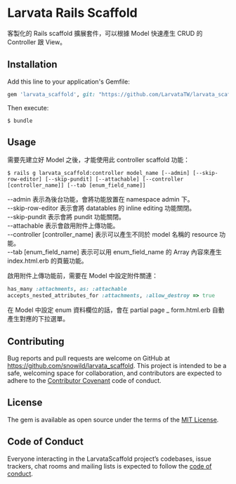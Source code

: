 # Larvata Rails Scaffold

客製化的 Rails scaffold 擴展套件，可以根據 Model 快速產生 CRUD 的 Controller 跟 View。

## Installation

Add this line to your application's Gemfile:

```ruby
gem 'larvata_scaffold', git: "https://github.com/LarvataTW/larvata_scaffold.git"

```

Then execute:

    $ bundle

## Usage

需要先建立好 Model 之後，才能使用此 controller scaffold 功能：

    $ rails g larvata_scaffold:controller model_name [--admin] [--skip-row-editor] [--skip-pundit] [--attachable] [--controller [controller_name]] [--tab [enum_field_name]]

--admin 表示為後台功能，會將功能放置在 namespace admin 下。    
--skip-row-editor 表示會將 datatables 的 inline editing 功能關閉。   
--skip-pundit 表示會將 pundit 功能關閉。    
--attachable 表示會啟用附件上傳功能。    
--controller [controller_name] 表示可以產生不同於 model 名稱的 resource 功能。    
--tab [enum_field_name] 表示可以用 enum_field_name 的 Array 內容來產生 index.html.erb 的頁籤功能。    

啟用附件上傳功能前，需要在 Model 中設定附件關連：

```ruby
has_many :attachments, as: :attachable
accepts_nested_attributes_for :attachments, :allow_destroy => true
```

在 Model 中設定 enum 資料欄位的話，會在 partial page _ form.html.erb 自動產生對應的下拉選單。

## Contributing

Bug reports and pull requests are welcome on GitHub at https://github.com/snowild/larvata_scaffold. This project is intended to be a safe, welcoming space for collaboration, and contributors are expected to adhere to the [Contributor Covenant](http://contributor-covenant.org) code of conduct.

## License

The gem is available as open source under the terms of the [MIT License](https://opensource.org/licenses/MIT).

## Code of Conduct

Everyone interacting in the LarvataScaffold project’s codebases, issue trackers, chat rooms and mailing lists is expected to follow the [code of conduct](https://github.com/snowild/larvata_scaffold/blob/master/CODE_OF_CONDUCT.md).
